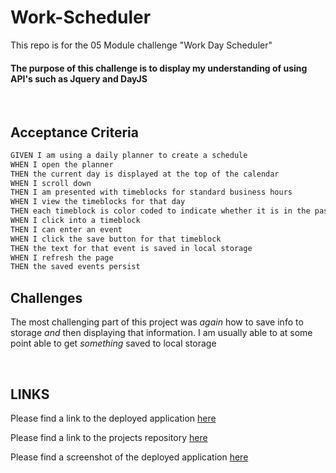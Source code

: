 # Work-Scheduler
This repo is for the 05 Module challenge "Work Day Scheduler"
<br>
#### The purpose of this challenge is to display my understanding of using API's such as Jquery and DayJS
<br>


## Acceptance Criteria

```md
GIVEN I am using a daily planner to create a schedule
WHEN I open the planner
THEN the current day is displayed at the top of the calendar
WHEN I scroll down
THEN I am presented with timeblocks for standard business hours
WHEN I view the timeblocks for that day
THEN each timeblock is color coded to indicate whether it is in the past, present, or future
WHEN I click into a timeblock
THEN I can enter an event
WHEN I click the save button for that timeblock
THEN the text for that event is saved in local storage
WHEN I refresh the page
THEN the saved events persist
```

## Challenges
The most challenging part of this project was *again* how to save info to storage *and* then displaying that information.
I am usually able to at some point able to get *something* saved to local storage

<br>

## LINKS

Please find a link to the deployed application [here](https://olloyd321.github.io/Work-Scheduler/)

Please find a link to the projects repository [here](https://github.com/Olloyd321/Work-Scheduler)

Please find a screenshot of the deployed application [here](./Assets/WorkSchedulerPic.PNG)